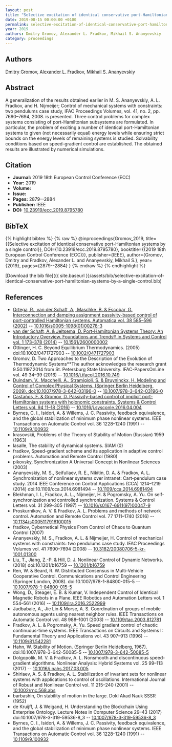 ```yaml
---
layout: post
title: "Selective excitation of identical conservative port-Hamiltonian systems by a single control"
date: 2019-08-15 00:00:00 +0100
permalink: selective-excitation-of-identical-conservative-port-hamiltonian-systems-by-a-single-control
year: 2019
authors: Dmitry Gromov, Alexander L. Fradkov, Mikhail S. Ananyevskiy
category: proceedings
---
```

 
## Authors
[Dmitry Gromov](authors/dmitry-gromov), [Alexander L. Fradkov](authors/alexander-l-fradkov), [Mikhail S. Ananyevskiy](authors/mikhail-s-ananyevskiy)
 
## Abstract
A generalization of the results obtained earlier in M. S. Ananyevskiy, A. L. Fradkov, and H. Nijmeijer; Control of mechanical systems with constraints: two pendulums case study, IFAC Proceedings Volumes, vol. 41, no. 2, pp. 7690–7694, 2008. is presented. Three control problems for complex systems consisting of port-Hamiltonian subsystems are formulated. In particular, the problem of exciting a number of identical port-Hamiltonian systems to given (not necessarily equal) energy levels while ensuring strict bounds on the energy levels of remaining systems is studied. Solvability conditions based on speed-gradient control are established. The obtained results are illustrated by numerical simulations.
 
## Citation
- **Journal:** 2019 18th European Control Conference (ECC)
- **Year:** 2019
- **Volume:** 
- **Issue:** 
- **Pages:** 2879--2884
- **Publisher:** IEEE
- **DOI:** [10.23919/ecc.2019.8795780](https://doi.org/10.23919/ecc.2019.8795780)
 
## BibTeX
{% highlight bibtex %}
{% raw %}
@inproceedings{Gromov_2019,
  title={{Selective excitation of identical conservative port-Hamiltonian systems by a single control}},
  DOI={10.23919/ecc.2019.8795780},
  booktitle={{2019 18th European Control Conference (ECC)}},
  publisher={IEEE},
  author={Gromov, Dmitry and Fradkov, Alexander L. and Ananyevskiy, Mikhail S.},
  year={2019},
  pages={2879--2884}
}
{% endraw %}
{% endhighlight %}
 
[Download the bib file]({{ site.baseurl }}/assets/bib/selective-excitation-of-identical-conservative-port-hamiltonian-systems-by-a-single-control.bib)
 
## References
- [Ortega, R., van der Schaft, A., Maschke, B. & Escobar, G. Interconnection and damping assignment passivity-based control of port-controlled Hamiltonian systems. Automatica vol. 38 585–596 (2002)](interconnection-and-damping-assignment-passivity-based-control-of-port-controlled-hamiltonian-systems) -- [10.1016/s0005-1098(01)00278-3](https://doi.org/10.1016/s0005-1098(01)00278-3)
- [van der Schaft, A. & Jeltsema, D. Port-Hamiltonian Systems Theory: An Introductory Overview. Foundations and Trends® in Systems and Control vol. 1 173–378 (2014)](port-hamiltonian-systems-theory-an-introductory-overview) -- [10.1561/2600000002](https://doi.org/10.1561/2600000002)
- Öttinger, H. C. Beyond Equilibrium Thermodynamics. (2005) doi:10.1002/0471727903 -- [10.1002/0471727903](https://doi.org/10.1002/0471727903)
- Gromov, D. Two Approaches to the Description of the Evolution of Thermodynamic Systems**The author acknowledges the research grant 9.50.1197.2014 from St. Petersburg State University. IFAC-PapersOnLine vol. 49 34–39 (2016) -- [10.1016/j.ifacol.2016.10.749](https://doi.org/10.1016/j.ifacol.2016.10.749)
- [Duindam, V., Macchelli, A., Stramigioli, S. & Bruyninckx, H. Modeling and Control of Complex Physical Systems. (Springer Berlin Heidelberg, 2009). doi:10.1007/978-3-642-03196-0](modeling-and-control-of-complex-physical-systems) -- [10.1007/978-3-642-03196-0](https://doi.org/10.1007/978-3-642-03196-0)
- [Castaños, F. & Gromov, D. Passivity-based control of implicit port-Hamiltonian systems with holonomic constraints. Systems &amp; Control Letters vol. 94 11–18 (2016)](passivity-based-control-of-implicit-port-hamiltonian-systems-with-holonomic-constraints) -- [10.1016/j.sysconle.2016.04.004](https://doi.org/10.1016/j.sysconle.2016.04.004)
- Byrnes, C. I., Isidori, A. & Willems, J. C. Passivity, feedback equivalence, and the global stabilization of minimum phase nonlinear systems. IEEE Transactions on Automatic Control vol. 36 1228–1240 (1991) -- [10.1109/9.100932](https://doi.org/10.1109/9.100932)
- krasovskii, Problems of the Theory of Stability of Motion (Russian) 1959 (1963)
- lasalle, The stability of dynamical systems. SIAM (0)
- fradkov, Speed-gradient scheme and its application in adaptive control problems. Automation and Remote Control (1980)
- pikovsky, Synchronization A Universal Concept in Nonlinear Sciences (2003)
- Ananyevskiy, M. S., Seifullaev, R. E., Nikitin, D. A. & Fradkov, A. L. Synchronization of nonlinear systems over intranet: Cart-pendulum case study. 2014 IEEE Conference on Control Applications (CCA) 1214–1219 (2014) doi:10.1109/cca.2014.6981494 -- [10.1109/cca.2014.6981494](https://doi.org/10.1109/cca.2014.6981494)
- Blekhman, I. I., Fradkov, A. L., Nijmeijer, H. & Pogromsky, A. Yu. On self-synchronization and controlled synchronization. Systems &amp; Control Letters vol. 31 299–305 (1997) -- [10.1016/s0167-6911(97)00047-9](https://doi.org/10.1016/s0167-6911(97)00047-9)
- Proskurnikov, A. V. & Fradkov, A. L. Problems and methods of network control. Automation and Remote Control vol. 77 1711–1740 (2016) -- [10.1134/s0005117916100015](https://doi.org/10.1134/s0005117916100015)
- fradkov, Cybernetical Physics From Control of Chaos to Quantum Control (2007)
- Ananyevskiy, M. S., Fradkov, A. L. & Nijmeijer, H. Control of mechanical systems with constraints: two pendulums case study. IFAC Proceedings Volumes vol. 41 7690–7694 (2008) -- [10.3182/20080706-5-kr-1001.01300](https://doi.org/10.3182/20080706-5-kr-1001.01300)
- Liu, T., Jiang, Z.-P. & Hill, D. J. Nonlinear Control of Dynamic Networks. (2018) doi:10.1201/b16759 -- [10.1201/b16759](https://doi.org/10.1201/b16759)
- Ren, W. & Beard, R. W. Distributed Consensus in Multi-Vehicle Cooperative Control. Communications and Control Engineering (Springer London, 2008). doi:10.1007/978-1-84800-015-5 -- [10.1007/978-1-84800-015-5](https://doi.org/10.1007/978-1-84800-015-5)
- Wong, D., Steager, E. B. & Kumar, V. Independent Control of Identical Magnetic Robots in a Plane. IEEE Robotics and Automation Letters vol. 1 554–561 (2016) -- [10.1109/lra.2016.2522999](https://doi.org/10.1109/lra.2016.2522999)
- Jadbabaie, A., Jie Lin & Morse, A. S. Coordination of groups of mobile autonomous agents using nearest neighbor rules. IEEE Transactions on Automatic Control vol. 48 988–1001 (2003) -- [10.1109/tac.2003.812781](https://doi.org/10.1109/tac.2003.812781)
- Fradkov, A. L. & Pogromsky, A. Yu. Speed gradient control of chaotic continuous-time systems. IEEE Transactions on Circuits and Systems I: Fundamental Theory and Applications vol. 43 907–913 (1996) -- [10.1109/81.542281](https://doi.org/10.1109/81.542281)
- Hahn, W. Stability of Motion. (Springer Berlin Heidelberg, 1967). doi:10.1007/978-3-642-50085-5 -- [10.1007/978-3-642-50085-5](https://doi.org/10.1007/978-3-642-50085-5)
- Dolgopolik, M. V. & Fradkov, A. L. Nonsmooth and discontinuous speed-gradient algorithms. Nonlinear Analysis: Hybrid Systems vol. 25 99–113 (2017) -- [10.1016/j.nahs.2017.03.005](https://doi.org/10.1016/j.nahs.2017.03.005)
- Shiriaev, A. S. & Fradkov, A. L. Stabilization of invariant sets for nonlinear systems with applications to control of oscillations. International Journal of Robust and Nonlinear Control vol. 11 215–240 (2001) -- [10.1002/rnc.568.abs](https://doi.org/10.1002/rnc.568.abs)
- barbashin, On stability of motion in the large. Dokl Akad Nauk SSSR (1952)
- de Kruijff, J. & Weigand, H. Understanding the Blockchain Using Enterprise Ontology. Lecture Notes in Computer Science 29–43 (2017) doi:10.1007/978-3-319-59536-8_3 -- [10.1007/978-3-319-59536-8_3](https://doi.org/10.1007/978-3-319-59536-8_3)
- Byrnes, C. I., Isidori, A. & Willems, J. C. Passivity, feedback equivalence, and the global stabilization of minimum phase nonlinear systems. IEEE Transactions on Automatic Control vol. 36 1228–1240 (1991) -- [10.1109/9.100932](https://doi.org/10.1109/9.100932)


